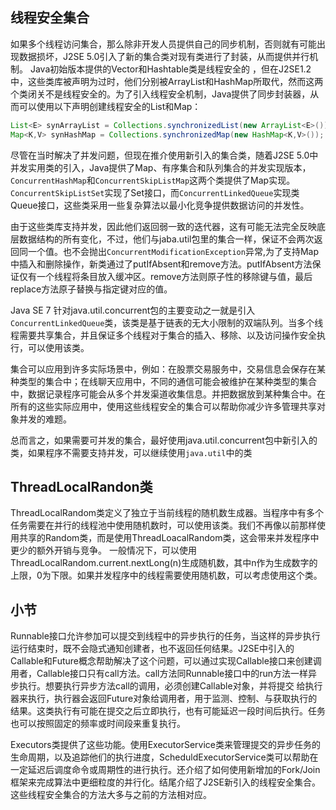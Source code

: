## 线程安全集合
如果多个线程访问集合，那么除非开发人员提供自己的同步机制，否则就有可能出现数据损坏，J2SE 5.0引入了新的集合类对现有类进行了封装，从而提供并行机制。
Java初始版本提供的Vector和Hashtable类是线程安全的  ，但在J2SE1.2中，这些类库被声明为过时，他们分别被ArrayList和HashMap所取代，然而这两个类闭关不是线程安全的。为了引入线程安全机制，Java提供了同步封装器，从而可以使用以下声明创建线程安全的List和Map：
```java
List<E> synArrayList = Collections.synchronizedList(new ArrayList<E>());
Map<K,V> synHashMap = Collections.synchronizedMap(new HashMap<K,V>());
```
尽管在当时解决了并发问题，但现在推介使用新引入的集合类，随着J2SE 5.0中并发实用类的引入，Java提供了Map、有序集合和队列集合的并发实现版本，`ConcurrentHashMap`和`ConcurrentSkipListMap`这两个类提供了Map实现。`ConcurrentSkipListSet`实现了Set接口，而`ConcurrentLinkedQueue`实现类Queue接口，这些类采用一些复杂算法以最小化竞争提供数据访问的并发性。

由于这些类库支持并发，因此他们返回弱一致的迭代器，这有可能无法完全反映底层数据结构的所有变化，不过，他们与jaba.util包里的集合一样，保证不会两次返回同一个值。也不会抛出`ConcurrentModificationException`异常,为了支持Map中插入和删除操作，新类通过了putIfAbsent和remove方法。putIfAbsent方法保证仅有一个线程将条目放入缓冲区。remove方法则原子性的移除键与值，最后replace方法原子替换与指定键对应的值。

Java SE 7 针对java.util.concurrent包的主要变动之一就是引入`ConcurrentLinkedQueue`类，该类是基于链表的无大小限制的双端队列。当多个线程需要共享集合，并且保证多个线程对于集合的插入、移除、以及访问操作安全执行，可以使用该类。

集合可以应用到许多实际场景中，例如：在股票交易服务中，交易信息会保存在某种类型的集合中；在线聊天应用中，不同的通信可能会被维护在某种类型的集合中，数据记录程序可能会从多个并发渠道收集信息。并把数据放到某种集合中。在所有的这些实际应用中，使用这些线程安全的集合可以帮助你减少许多管理共享对象并发的难题。

总而言之，如果需要可并发的集合，最好使用java.util.concurrent包中新引入的类，如果程序不需要支持并发，可以继续使用`java.util`中的类

## ThreadLocalRandon类
ThreadLocalRandom类定义了独立于当前线程的随机数生成器。当程序中有多个任务需要在并行的线程池中使用随机数时，可以使用该类。我们不再像以前那样使用共享的Random类，而是使用ThreadLoacalRandom类，这会带来并发程序中更少的额外开销与竞争。
一般情况下，可以使用ThreadLocalRandom.current.nextLong(n)生成随机数，其中n作为生成数字的上限，0为下限。如果并发程序中的线程需要使用随机数，可以考虑使用这个类。

## 小节
Runnable接口允许参加可以提交到线程中的异步执行的任务，当这样的异步执行运行结束时，既不会隐式通知创建者，也不返回任何结果。J2SE中引入的Callable和Future概念帮助解决了这个问题，可以通过实现Callable接口来创建调用者，Callable接口只有call方法。call方法同Runnable接口中的run方法一样异步执行。想要执行异步方法call的调用，必须创建Callable对象，并将提交 给执行器来执行，执行器会返回Future对象给调用者，用于监测、控制、与获取执行的结果。这类执行有可能在提交之后立即执行，也有可能延迟一段时间后执行。任务也可以按照固定的频率或时间段来重复执行。

Executors类提供了这些功能。使用ExecutorService类来管理提交的异步任务的生命周期，以及追踪他们的执行进度，ScheduldExecutorService类可以帮助在一定延迟后调度命令或周期性的进行执行。还介绍了如何使用新增加的Fork/Join框架来完成算法中更细粒度的并行化。结尾介绍了J2SE新引入的线程安全集合。这些线程安全集合的方法大多与之前的方法相对应。
